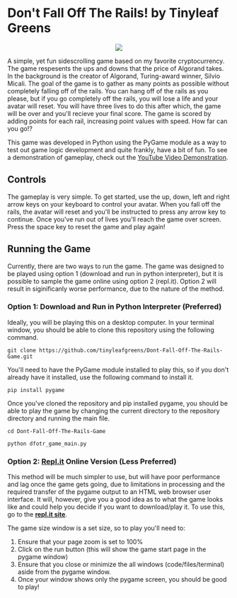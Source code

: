 # Don't Fall Off The Rails! by Tinyleaf Greens #

<p align="center">
  <img src="https://user-images.githubusercontent.com/87482570/168091209-bbfac212-a413-4e03-84b6-c7dada0cef1b.jpg"/>
</p>

A simple, yet fun sidescrolling game based on my favorite cryptocurrency. The game respesents the ups and downs that the price of Algorand takes. In the background is the creator of Algorand, Turing-award winner, Silvio Micali. The goal of the game is to gather as many points as possible without completely falling off of the rails. You can hang off of the rails as you please, but if you go completely off the rails, you will lose a life and your avatar will reset. You will have three lives to do this after which, the game will be over and you'll recieve your final score. The game is scored by adding points for each rail, increasing point values with speed. How far can you go!?

This game was developed in Python using the PyGame module as a way to test out game logic development and quite frankly, have a bit of fun. To see a demonstration of gameplay, check out the [YouTube Video Demonstration](https://youtu.be/WH5CTayH5zc "YouTube Video Demo Link").

## Controls ##
The gameplay is very simple. To get started, use the up, down, left and right arrow keys on your keyboard to control your avatar. When you fall off the rails, the avatar will reset and you'll be instructed to press any arrow key to continue. Once you've run out of lives you'll reach the game over screen. Press the space key to reset the game and play again!

## Running the Game ##

Currently, there are two ways to run the game. The game was designed to be played using option 1 (download and run in python interpreter), but it is possible to sample the game online using option 2 (repl.it). Option 2 will result in siginificanly worse performance, due to the nature of the method.

### Option 1: Download and Run in Python Interpreter (Preferred) ###

Ideally, you will be playing this on a desktop computer. In your terminal window, you should be able to clone this repository using the following command.

`git clone https://github.com/tinyleafgreens/Dont-Fall-Off-The-Rails-Game.git`

You'll need to have the PyGame module installed to play this, so if you don't already have it installed, use the following command to install it.

`pip install pygame`

Once you've cloned the repository and pip installed pygame, you should be able to play the game by changing the current directory to the repository directory and running the main file.

`cd Dont-Fall-Off-The-Rails-Game`

`python dfotr_game_main.py`

### Option 2: [Repl.it](https://replit.com/@tinyleafgreens/DontFallOffTheRailsGame#main.py "repl.it link") Online Version (Less Preferred) ###

This method will be much simpler to use, but will have poor performance and lag once the game gets going, due to limitations in processing and the required transfer of the pygame output to an HTML web browser user interface. It will, however, give you a good idea as to what the game looks like and could help you decide if you want to download/play it. To use this, go to the [**repl.it site**](https://replit.com/@tinyleafgreens/DontFallOffTheRailsGame#main.py "repl.it link"). 

The game size window is a set size, so to play you'll need to:
1. Ensure that your page zoom is set to 100% 
2. Click on the run button (this will show the game start page in the pygame window)
3. Ensure that you close or minimize the all windows (code/files/terminal) aside from the pygame window.
4. Once your window shows only the pygame screen, you should be good to play!
